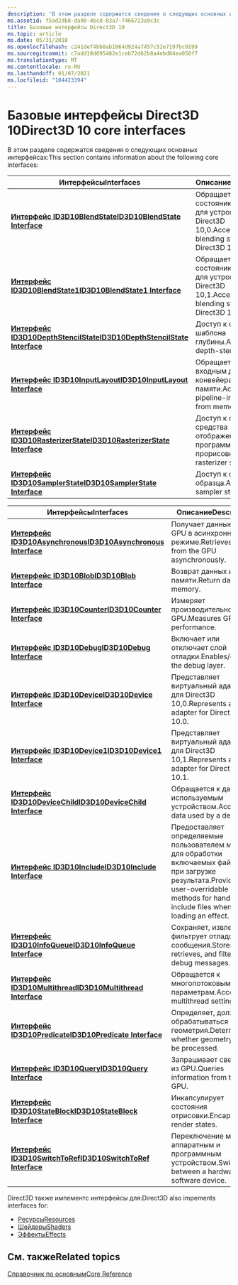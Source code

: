 ```yaml
---
description: 'В этом разделе содержатся сведения о следующих основных интерфейсах:'
ms.assetid: f5ad2db8-da90-4bcd-83a7-7466723a9c3c
title: Базовые интерфейсы Direct3D 10
ms.topic: article
ms.date: 05/31/2018
ms.openlocfilehash: c241def4bb0ab1064d924a7457c52e7197bc9199
ms.sourcegitcommit: c7add10d695482e1ceb72d62b8a4ebd84ea050f7
ms.translationtype: MT
ms.contentlocale: ru-RU
ms.lasthandoff: 01/07/2021
ms.locfileid: "104423394"
---
```

# <a name="direct3d-10-core-interfaces"></a><span data-ttu-id="716e3-103">Базовые интерфейсы Direct3D 10</span><span class="sxs-lookup"><span data-stu-id="716e3-103">Direct3D 10 core interfaces</span></span>

<span data-ttu-id="716e3-104">В этом разделе содержатся сведения о следующих основных интерфейсах:</span><span class="sxs-lookup"><span data-stu-id="716e3-104">This section contains information about the following core interfaces:</span></span>



| <span data-ttu-id="716e3-105">Интерфейсы</span><span class="sxs-lookup"><span data-stu-id="716e3-105">Interfaces</span></span>                                                           | <span data-ttu-id="716e3-106">Описание</span><span class="sxs-lookup"><span data-stu-id="716e3-106">Description</span></span>                                         |
|----------------------------------------------------------------------|-----------------------------------------------------|
| [<span data-ttu-id="716e3-107">**Интерфейс ID3D10BlendState**</span><span class="sxs-lookup"><span data-stu-id="716e3-107">**ID3D10BlendState Interface**</span></span>](/windows/desktop/api/D3D10/nn-d3d10-id3d10blendstate)               | <span data-ttu-id="716e3-108">Обращается к состоянию смешения для устройства Direct3D 10,0.</span><span class="sxs-lookup"><span data-stu-id="716e3-108">Accesses blending state for a Direct3D 10.0 device.</span></span> |
| [<span data-ttu-id="716e3-109">**Интерфейс ID3D10BlendState1**</span><span class="sxs-lookup"><span data-stu-id="716e3-109">**ID3D10BlendState1 Interface**</span></span>](/windows/desktop/api/D3D10_1/nn-d3d10_1-id3d10blendstate1)             | <span data-ttu-id="716e3-110">Обращается к состоянию смешения для устройства Direct3D 10,1.</span><span class="sxs-lookup"><span data-stu-id="716e3-110">Accesses blending state for a Direct3D 10.1 device.</span></span> |
| [<span data-ttu-id="716e3-111">**Интерфейс ID3D10DepthStencilState**</span><span class="sxs-lookup"><span data-stu-id="716e3-111">**ID3D10DepthStencilState Interface**</span></span>](/windows/desktop/api/D3D10/nn-d3d10-id3d10depthstencilstate) | <span data-ttu-id="716e3-112">Доступ к состоянию шаблона глубины.</span><span class="sxs-lookup"><span data-stu-id="716e3-112">Accesses depth-stencil state.</span></span>                       |
| [<span data-ttu-id="716e3-113">**Интерфейс ID3D10InputLayout**</span><span class="sxs-lookup"><span data-stu-id="716e3-113">**ID3D10InputLayout Interface**</span></span>](/windows/win32/api/d3d10/nn-d3d10-id3d10inputlayout)             | <span data-ttu-id="716e3-114">Обращается к входным данным конвейера из памяти.</span><span class="sxs-lookup"><span data-stu-id="716e3-114">Accesses pipeline-input data from memory.</span></span>           |
| [<span data-ttu-id="716e3-115">**Интерфейс ID3D10RasterizerState**</span><span class="sxs-lookup"><span data-stu-id="716e3-115">**ID3D10RasterizerState Interface**</span></span>](/windows/desktop/api/D3D10/nn-d3d10-id3d10rasterizerstate)     | <span data-ttu-id="716e3-116">Доступ к состоянию средства отображения программной прорисовки.</span><span class="sxs-lookup"><span data-stu-id="716e3-116">Accesses rasterizer state.</span></span>                          |
| [<span data-ttu-id="716e3-117">**Интерфейс ID3D10SamplerState**</span><span class="sxs-lookup"><span data-stu-id="716e3-117">**ID3D10SamplerState Interface**</span></span>](/windows/desktop/api/D3D10/nn-d3d10-id3d10samplerstate)           | <span data-ttu-id="716e3-118">Доступ к состоянию образца.</span><span class="sxs-lookup"><span data-stu-id="716e3-118">Accesses sampler state.</span></span>                             |



 



| <span data-ttu-id="716e3-119">Интерфейсы</span><span class="sxs-lookup"><span data-stu-id="716e3-119">Interfaces</span></span>                                                 | <span data-ttu-id="716e3-120">Описание</span><span class="sxs-lookup"><span data-stu-id="716e3-120">Description</span></span>                                                                          |
|------------------------------------------------------------|--------------------------------------------------------------------------------------|
| [<span data-ttu-id="716e3-121">**Интерфейс ID3D10Asynchronous**</span><span class="sxs-lookup"><span data-stu-id="716e3-121">**ID3D10Asynchronous Interface**</span></span>](/windows/desktop/api/D3D10/nn-d3d10-id3d10asynchronous) | <span data-ttu-id="716e3-122">Получает данные из GPU в асинхронном режиме.</span><span class="sxs-lookup"><span data-stu-id="716e3-122">Retrieves data from the GPU asynchronously.</span></span>                                          |
| [<span data-ttu-id="716e3-123">**Интерфейс ID3D10Blob**</span><span class="sxs-lookup"><span data-stu-id="716e3-123">**ID3D10Blob Interface**</span></span>](/windows/desktop/api/D3DCommon/nn-d3dcommon-id3d10blob)                 | <span data-ttu-id="716e3-124">Возврат данных из памяти.</span><span class="sxs-lookup"><span data-stu-id="716e3-124">Return data from memory.</span></span>                                                             |
| [<span data-ttu-id="716e3-125">**Интерфейс ID3D10Counter**</span><span class="sxs-lookup"><span data-stu-id="716e3-125">**ID3D10Counter Interface**</span></span>](/windows/desktop/api/D3D10/nn-d3d10-id3d10counter)           | <span data-ttu-id="716e3-126">Измеряет производительность GPU.</span><span class="sxs-lookup"><span data-stu-id="716e3-126">Measures GPU performance.</span></span>                                                            |
| [<span data-ttu-id="716e3-127">**Интерфейс ID3D10Debug**</span><span class="sxs-lookup"><span data-stu-id="716e3-127">**ID3D10Debug Interface**</span></span>](/windows/desktop/api/D3D10SDKLayers/nn-d3d10sdklayers-id3d10debug)               | <span data-ttu-id="716e3-128">Включает или отключает слой отладки.</span><span class="sxs-lookup"><span data-stu-id="716e3-128">Enables/disables the debug layer.</span></span>                                                    |
| [<span data-ttu-id="716e3-129">**Интерфейс ID3D10Device**</span><span class="sxs-lookup"><span data-stu-id="716e3-129">**ID3D10Device Interface**</span></span>](/windows/desktop/api/D3D10/nn-d3d10-id3d10device)             | <span data-ttu-id="716e3-130">Представляет виртуальный адаптер для Direct3D 10,0.</span><span class="sxs-lookup"><span data-stu-id="716e3-130">Represents a virtual adapter for Direct3D 10.0.</span></span>                                      |
| [<span data-ttu-id="716e3-131">**Интерфейс ID3D10Device1**</span><span class="sxs-lookup"><span data-stu-id="716e3-131">**ID3D10Device1 Interface**</span></span>](/windows/desktop/api/D3D10_1/nn-d3d10_1-id3d10device1)           | <span data-ttu-id="716e3-132">Представляет виртуальный адаптер для Direct3D 10,1.</span><span class="sxs-lookup"><span data-stu-id="716e3-132">Represents a virtual adapter for Direct3D 10.1.</span></span>                                      |
| [<span data-ttu-id="716e3-133">**Интерфейс ID3D10DeviceChild**</span><span class="sxs-lookup"><span data-stu-id="716e3-133">**ID3D10DeviceChild Interface**</span></span>](/windows/desktop/api/D3D10/nn-d3d10-id3d10devicechild)   | <span data-ttu-id="716e3-134">Обращается к данным, используемым устройством.</span><span class="sxs-lookup"><span data-stu-id="716e3-134">Accesses data used by a device.</span></span>                                                      |
| <span data-ttu-id="716e3-135">[**Интерфейс ID3D10Include**](/previous-versions/windows/desktop/legacy/bb173775(v=vs.85))</span><span class="sxs-lookup"><span data-stu-id="716e3-135">[**ID3D10Include Interface**](/previous-versions/windows/desktop/legacy/bb173775(v=vs.85))</span></span>           | <span data-ttu-id="716e3-136">Предоставляет определяемые пользователем методы для обработки включаемых файлов при загрузке результата.</span><span class="sxs-lookup"><span data-stu-id="716e3-136">Provides user-overridable methods for handling include files when loading an effect.</span></span> |
| [<span data-ttu-id="716e3-137">**Интерфейс ID3D10InfoQueue**</span><span class="sxs-lookup"><span data-stu-id="716e3-137">**ID3D10InfoQueue Interface**</span></span>](/windows/desktop/api/D3D10SDKLayers/nn-d3d10sdklayers-id3d10infoqueue)       | <span data-ttu-id="716e3-138">Сохраняет, извлекает и фильтрует отладочные сообщения.</span><span class="sxs-lookup"><span data-stu-id="716e3-138">Stores, retrieves, and filters debug messages.</span></span>                                       |
| [<span data-ttu-id="716e3-139">**Интерфейс ID3D10Multithread**</span><span class="sxs-lookup"><span data-stu-id="716e3-139">**ID3D10Multithread Interface**</span></span>](/windows/desktop/api/D3D10/nn-d3d10-id3d10multithread)   | <span data-ttu-id="716e3-140">Обращается к многопотоковым параметрам.</span><span class="sxs-lookup"><span data-stu-id="716e3-140">Accesses multithread settings.</span></span>                                                       |
| [<span data-ttu-id="716e3-141">**Интерфейс ID3D10Predicate**</span><span class="sxs-lookup"><span data-stu-id="716e3-141">**ID3D10Predicate Interface**</span></span>](/windows/win32/api/d3d10/nn-d3d10-id3d10predicate)       | <span data-ttu-id="716e3-142">Определяет, должна ли обрабатываться геометрия.</span><span class="sxs-lookup"><span data-stu-id="716e3-142">Determines whether geometry should be processed.</span></span>                                     |
| [<span data-ttu-id="716e3-143">**Интерфейс ID3D10Query**</span><span class="sxs-lookup"><span data-stu-id="716e3-143">**ID3D10Query Interface**</span></span>](/windows/desktop/api/D3D10/nn-d3d10-id3d10query)               | <span data-ttu-id="716e3-144">Запрашивает сведения из GPU.</span><span class="sxs-lookup"><span data-stu-id="716e3-144">Queries information from the GPU.</span></span>                                                    |
| [<span data-ttu-id="716e3-145">**Интерфейс ID3D10StateBlock**</span><span class="sxs-lookup"><span data-stu-id="716e3-145">**ID3D10StateBlock Interface**</span></span>](/windows/desktop/api/d3d10effect/nn-d3d10effect-id3d10stateblock)     | <span data-ttu-id="716e3-146">Инкапсулирует состояния отрисовки.</span><span class="sxs-lookup"><span data-stu-id="716e3-146">Encapsulates render states.</span></span>                                                          |
| [<span data-ttu-id="716e3-147">**Интерфейс ID3D10SwitchToRef**</span><span class="sxs-lookup"><span data-stu-id="716e3-147">**ID3D10SwitchToRef Interface**</span></span>](/windows/desktop/api/D3D10SDKLayers/nn-d3d10sdklayers-id3d10switchtoref)   | <span data-ttu-id="716e3-148">Переключение между аппаратным и программным устройством.</span><span class="sxs-lookup"><span data-stu-id="716e3-148">Switches between a hardware and software device.</span></span>                                     |



 

<span data-ttu-id="716e3-149">Direct3D также импементс интерфейсы для:</span><span class="sxs-lookup"><span data-stu-id="716e3-149">Direct3D also impements interfaces for:</span></span>

-   [<span data-ttu-id="716e3-150">Ресурсы</span><span class="sxs-lookup"><span data-stu-id="716e3-150">Resources</span></span>](d3d10-graphics-reference-resource-interfaces.md)
-   [<span data-ttu-id="716e3-151">Шейдеры</span><span class="sxs-lookup"><span data-stu-id="716e3-151">Shaders</span></span>](d3d10-graphics-reference-d3d10-shader-interfaces.md)
-   [<span data-ttu-id="716e3-152">Эффекты</span><span class="sxs-lookup"><span data-stu-id="716e3-152">Effects</span></span>](d3d10-graphics-reference-effect-interfaces.md)

## <a name="related-topics"></a><span data-ttu-id="716e3-153">См. также</span><span class="sxs-lookup"><span data-stu-id="716e3-153">Related topics</span></span>

<dl> <dt>

[<span data-ttu-id="716e3-154">Справочник по основным</span><span class="sxs-lookup"><span data-stu-id="716e3-154">Core Reference</span></span>](d3d10-graphics-reference-d3d10-core.md)
</dt> </dl>

 

 
